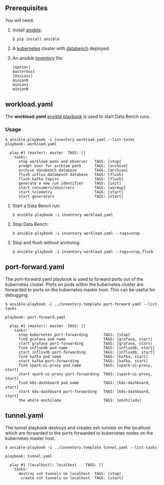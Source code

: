 ## Prerequisites

You will need:

1. Install [ansible][1]:
   ```shell
   $ pip install ansible
   ```
   
1. A [kubernetes][4] cluster with [databench][0] deployed.

1. An ansible [inventory][3] file:
   ```
   [master]
   masterhost
   [minions]
   minion0
   minion1
   minionN
   ```

## workload.yaml 

The **workload.yaml** [ansible playbook][2] is used to start Data Bench runs.

### Usage

```shell
$ ansible-playbook -i inventory workload.yaml --list-tasks
playbook: workload.yaml

  play #1 (master): master	TAGS: []
    tasks:
      stop workload pods and observer	TAGS: [stop]
      prompt user for archive path   	TAGS: [archive]
      archive databench database     	TAGS: [archive]
      flush influx databench database	TAGS: [flush]
      flush kafka topics              	TAGS: [flush]
      generate a new run identifier   	TAGS: [init]
      start consumers/observers       	TAGS: [warmup]
      start telemetry                  	TAGS: [start]
      start generators                	TAGS: [start]
```

1. Start a Data Bench run:
   ```shell
   $ ansible-playbook -i inventory workload.yaml
   ```
   
1. Stop Data Bench:
   ```shell
   $ ansible-playbook -i inventory workload.yaml --tags=stop
   ```
   
1. Stop and flush without archiving:
   ```shell
   $ ansible-playbook -i inventory workload.yaml --tags=stop,flush
   ```



## port-forward.yaml

The port-forward.yaml playbook is used to forward ports out of the kubernetes
cluster. Ports on pods within the kubernetes cluster are forwarded to
ports on the kubernetes master host. This can be useful for debugging.

```shell
$ ansible-playbook -i ../inventory.template port-forward.yaml --list-tasks

playbook: port-forward.yaml

  play #1 (master): master	TAGS: []
    tasks:
      stop kubernetes port-forwarding     	TAGS: [stop]
      find grafana pod name                	TAGS: [grafana, start]
      start grafana port-forwarding        	TAGS: [grafana, start]
      find influxdb pod name               	TAGS: [influxdb, start]
      start influxdb port-forwarding       	TAGS: [influxdb, start]
      find kafka pod name                  	TAGS: [kafka, start]
      start kafka port-forwarding          	TAGS: [kafka, start]
      find spark-ui-proxy pod name         	TAGS: [spark-ui-proxy, start]
      start spark-ui-proxy port-forwarding 	TAGS: [spark-ui-proxy, start]
      find k8s-dashboard pod name          	TAGS: [k8s-dashboard, start]
      start k8s-dashboard port-forwarding  	TAGS: [k8s-dashboard, start]
      the whole enchilada                  	TAGS: [enchilada]    
```

## tunnel.yaml

The tunnel playbook destroys and creates ssh tunnels on the localhost
which are forwarded to the ports forwarded to kubernetes nodes on the
kubernetes master host.

```shell
$ ansible-playbook -i ../inventory.template tunnel.yaml --list-tasks

playbook: tunnel.yaml

  play #1 (localhost): localhost	TAGS: []
    tasks:
      destroy ssh tunnels on localhost	TAGS: [stop]
       create ssh tunnels on localhost	TAGS: [start]
```

[0]: https://github.com/Data-Bench/data-bench
[1]: http://docs.ansible.com/ansible/latest/
[2]: http://docs.ansible.com/ansible/latest/playbooks.html
[3]: http://docs.ansible.com/ansible/latest/inventory.html
[4]: http://kubernetes.io
